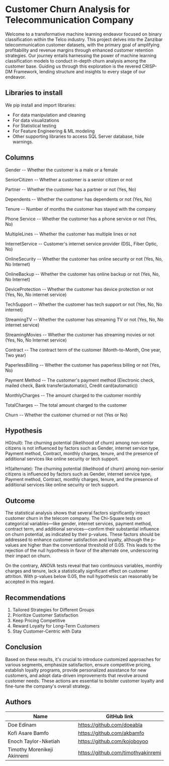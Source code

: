 # Customer Churn Analysis for Telecommunication Company
Welcome to a transformative machine learning endeavor focused on binary classification within the Telco industry. This project delves into the Zanzibar telecommunication customer datasets, with the primary goal of amplifying profitability and revenue margins through enhanced customer retention strategies. Our journey entails harnessing the power of machine learning classification models to conduct in-depth churn analysis among the customer base. Guiding us through this exploration is the revered CRISP-DM Framework, lending structure and insights to every stage of our endeavor.

## Libraries to install 
We pip install and import libraries:
* For data manipulation and cleaning
* For data visualizations
* For Statistical testing
* For Feature Engineering & ML modeling
* Other supporting libraries to access SQL Server database, hide warnings.
  
## Columns

Gender -- Whether the customer is a male or a female

SeniorCitizen -- Whether a customer is a senior citizen or not

Partner -- Whether the customer has a partner or not (Yes, No)

Dependents -- Whether the customer has dependents or not (Yes, No)

Tenure -- Number of months the customer has stayed with the company

Phone Service -- Whether the customer has a phone service or not (Yes, No)

MultipleLines -- Whether the customer has multiple lines or not

InternetService -- Customer's internet service provider (DSL, Fiber Optic, No)

OnlineSecurity -- Whether the customer has online security or not (Yes, No, No Internet)

OnlineBackup -- Whether the customer has online backup or not (Yes, No, No Internet)

DeviceProtection -- Whether the customer has device protection or not (Yes, No, No internet service)

TechSupport -- Whether the customer has tech support or not (Yes, No, No internet)

StreamingTV -- Whether the customer has streaming TV or not (Yes, No, No internet service)

StreamingMovies -- Whether the customer has streaming movies or not (Yes, No, No Internet service)

Contract -- The contract term of the customer (Month-to-Month, One year, Two year)

PaperlessBilling -- Whether the customer has paperless billing or not (Yes, No)

Payment Method -- The customer's payment method (Electronic check, mailed check, Bank transfer(automatic), Credit card(automatic))

MonthlyCharges -- The amount charged to the customer monthly

TotalCharges -- The total amount charged to the customer

Churn -- Whether the customer churned or not (Yes or No)

## Hypothesis
H0(null):
The churning potential (likelihood of churn) among non-senior citizens is not influenced by factors such as Gender, internet service type, Payment method, Contract, monthly charges, tenure, and the presence of additional services like online security or tech support.

H1(alternate):
The churning potential (likelihood of churn) among non-senior citizens is influenced by factors such as Gender, internet service type, Payment method, Contract, monthly charges, tenure, and the presence of additional services like online security or tech support.

## Outcome
The statistical analysis shows that several factors significantly impact customer churn in the telecom company. The Chi-Square tests on categorical variables—like gender, internet services, payment method, contract term, and additional services—confirm their substantial influence on churn potential, as indicated by their p-values. These factors should be addressed to enhance customer satisfaction and loyalty, although the p-values are higher than the conventional threshold of 0.05. This leads to the rejection of the null hypothesis in favor of the alternate one, underscoring their impact on churn.

On the contrary, ANOVA tests reveal that two continuous variables, monthly charges and tenure, lack a statistically significant effect on customer attrition. With p-values below 0.05, the null hypothesis can reasonably be accepted in this regard. 

## Recommendations
1. Tailored Strategies for Different Groups
2. Prioritize Customer Satisfaction
3. Keep Pricing Competitive
4. Reward Loyalty for Long-Term Customers
5. Stay Customer-Centric with Data
   
## Conclusion
Based on these results, it's crucial to introduce customized approaches for various segments, emphasize satisfaction, ensure competitive pricing, establish loyalty programs, provide personalized assistance for new customers, and adopt data-driven improvements that revolve around customer needs. These actions are essential to bolster customer loyalty and fine-tune the company's overall strategy.

## Authors
| Name | GitHub link |
| ---- | ---- |
| Doe Edinam                   | https://github.com/doeabla         |
| Kofi Asare Bamfo             | https://github.com/akbamfo         |
| Enoch Taylor-Nketiah         | https://github.com/kojoboyoo       |
| Timothy Morenikeji Akinremi  | https://github.com/timothyakinremi |



